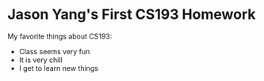 # Jason Yang's First CS193 Homework
My favorite things about CS193:
- Class seems very fun
- It is very chill
- I get to learn new things
